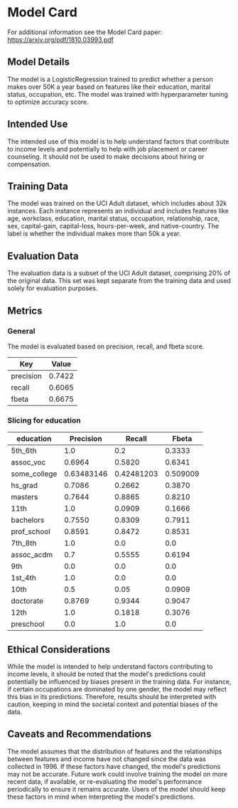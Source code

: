 # Model Card

For additional information see the Model Card paper: https://arxiv.org/pdf/1810.03993.pdf

## Model Details
The model is a LogisticRegression trained to predict whether a person makes over 50K a year based on features like their education, marital status, occupation, etc. The model was trained with hyperparameter tuning to optimize accuracy score.

## Intended Use
The intended use of this model is to help understand factors that contribute to income levels and potentially to help with job placement or career counseling. It should not be used to make decisions about hiring or compensation.

## Training Data
The model was trained on the UCI Adult dataset, which includes about 32k instances. Each instance represents an individual and includes features like age, workclass, education, marital status, occupation, relationship, race, sex, capital-gain, capital-loss, hours-per-week, and native-country. The label is whether the individual makes more than 50k a year.

## Evaluation Data
The evaluation data is a subset of the UCI Adult dataset, comprising 20% of the original data. This set was kept separate from the training data and used solely for evaluation purposes.

## Metrics
### General

The model is evaluated based on precision, recall, and fbeta score.

| Key       | Value   |
|-----------|---------|
| precision | 0.7422    |
| recall    | 0.6065   |
| fbeta     | 0.6675 |

### Slicing for education

| education | Precision | Recall | Fbeta |
|---|---|---|---|
| 5th_6th | 1.0 | 0.2 | 0.3333 |
| assoc_voc | 0.6964 | 0.5820 | 0.6341 |
| some_college | 0.63483146 | 0.42481203 | 0.509009 |
| hs_grad | 0.7086 | 0.2662 | 0.3870 |
| masters | 0.7644 | 0.8865 | 0.8210 |
| 11th | 1.0 | 0.0909 | 0.1666 |
| bachelors | 0.7550 | 0.8309 | 0.7911 |
| prof_school | 0.8591 | 0.8472 | 0.8531 |
| 7th_8th | 1.0 | 0.0 | 0.0 |
| assoc_acdm | 0.7 | 0.5555 | 0.6194 |
| 9th | 0.0 | 0.0 | 0.0 |
| 1st_4th | 1.0 | 0.0 | 0.0 |
| 10th | 0.5 | 0.05 | 0.0909 |
| doctorate | 0.8769 | 0.9344 | 0.9047 |
| 12th | 1.0 | 0.1818 | 0.3076 |
| preschool | 0.0 | 1.0 | 0.0 |


## Ethical Considerations
While the model is intended to help understand factors contributing to income levels, it should be noted that the model's predictions could potentially be influenced by biases present in the training data. For instance, if certain occupations are dominated by one gender, the model may reflect this bias in its predictions. Therefore, results should be interpreted with caution, keeping in mind the societal context and potential biases of the data.

## Caveats and Recommendations
The model assumes that the distribution of features and the relationships between features and income have not changed since the data was collected in 1996. If these factors have changed, the model's predictions may not be accurate. Future work could involve training the model on more recent data, if available, or re-evaluating the model's performance periodically to ensure it remains accurate. Users of the model should keep these factors in mind when interpreting the model's predictions.
